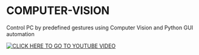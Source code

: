 # COMPUTER-VISION
Control PC by predefined gestures using Computer Vision and Python GUI automation

[![CLICK HERE TO GO TO YOUTUBE VIDEO](https://img.youtube.com/vi/uKGNDZPB9Jg/0.jpg)](https://www.youtube.com/watch?v=uKGNDZPB9Jg)
